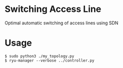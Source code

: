 # Switching Access Line
Optimal automatic switching of access lines using SDN
# Usage
```
$ sudo python3 ./my_topology.py
$ ryu-manager --verbose ../controller.py
```
